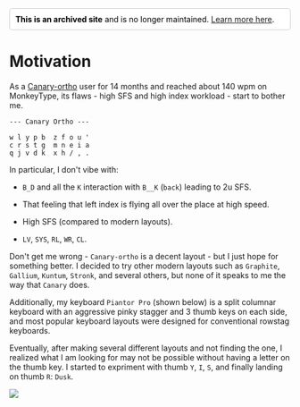 <div style="border: 1px solid #ccc; border-radius: 5px; padding: 10px; margin-bottom: 20px; background-color: #ffffffff; color: black"><b>This is an archived site</b> and is no longer maintained. <a href="https://github.com/luminespire/dusk/blob/main/README.md">Learn more here</a>.</div>

# Motivation

As a [Canary-ortho](https://github.com/Apsu/Canary) user for 14 months and reached about 140 wpm on MonkeyType, its flaws - high SFS and high index workload - start to bother me. 

```
--- Canary Ortho ---

w l y p b  z f o u '
c r s t g  m n e i a
q j v d k  x h / , .  
```


In particular, I don't vibe with:
- `B_D` and all the `K` interaction with `B__K` (`back`) leading to 2u SFS.

- That feeling that left index is flying all over the place at high speed.

- High SFS (compared to modern layouts).

- `LV`, `SYS`, `RL`, `WR`, `CL`.

Don't get me wrong - `Canary-ortho` is a decent layout - but I just hope for something better. I decided to try other modern layouts such as `Graphite`, `Gallium`, `Kuntum`, `Stronk`, and several others, but none of it speaks to me the way that `Canary` does.

Additionally, my keyboard `Piantor Pro` (shown below) is a split columnar keyboard with an aggressive pinky stagger and 3 thumb keys on each side, and most popular keyboard layouts were designed for conventional rowstag keyboards.

Eventually, after making several different layouts and not finding the one, I realized what I am looking for may not be possible without having a letter on the thumb key. I started to expriment with thumb `Y`, `I`, `S`, and finally landing on thumb `R`: `Dusk`.

![](../assets/piantor.png)

